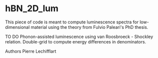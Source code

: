 # hBN_2D_lum
This piece of code is meant to compute luminescence spectra for low-dimensional material using the theory from Fulvio Paleari's PhD thesis.

TO DO
Phonon-assisted luminescence using van Roosbroeck - Shockley relation. 
Double-grid to compute energy differences in denominators.

Authors
Pierre Lechifflart
